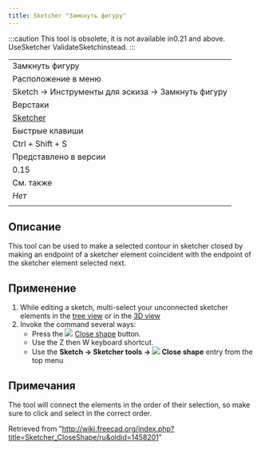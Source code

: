 ```yaml
---
title: Sketcher "Замкнуть фигуру"
---
```

:::caution
This tool is obsolete, it is not available in0.21 and above. UseSketcher ValidateSketchinstead.
:::

|  |
| --- |
| Замкнуть фигуру |
| Расположение в меню |
| Sketch → Инструменты для эскиза → Замкнуть фигуру |
| Верстаки |
| [Sketcher](/Sketcher_Workbench/ru "Sketcher Workbench/ru") |
| Быстрые клавиши |
| Ctrl + Shift + S |
| Представлено в версии |
| 0.15 |
| См. также |
| *Нет* |
|  |

## Описание

This tool can be used to make a selected contour in sketcher closed by making an endpoint of a sketcher element coincident with the endpoint of the sketcher element selected next.

## Применение

1. While editing a sketch, multi-select your unconnected sketcher elements in the [tree view](/Tree_view "Tree view") or in the [3D view](/3D_view "3D view")
2. Invoke the command several ways:
   * Press the ![](/images/Sketcher_CloseShape.svg) [Close shape](/Sketcher_CloseShape "Sketcher CloseShape") button.
   * Use the Z then W keyboard shortcut.
   * Use the **Sketch → Sketcher tools → ![](/images/Sketcher_CloseShape.svg) Close shape** entry from the top menu

## Примечания

The tool will connect the elements in the order of their selection, so make sure to click and select in the correct order.

Retrieved from "<http://wiki.freecad.org/index.php?title=Sketcher_CloseShape/ru&oldid=1458201>"